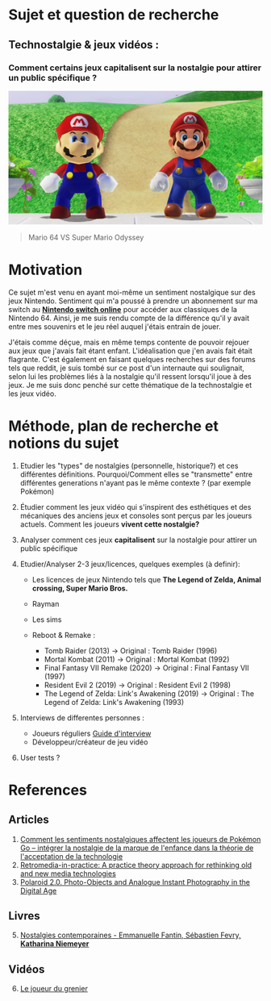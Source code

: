 # Sujet et question de recherche

## Technostalgie & jeux vidéos :

### Comment certains jeux capitalisent sur la nostalgie pour attirer un public spécifique ?

![Mario 64 VS Super Mario Odyssey](images/mario64-odyssey.png)

> Mario 64 VS Super Mario Odyssey

# Motivation

Ce sujet m'est venu en ayant moi-même un sentiment nostalgique sur des jeux Nintendo. Sentiment qui m'a poussé à prendre un abonnement sur ma switch au [**Nintendo switch online**](https://www.nintendo.com/fr-fr/Nintendo-Switch-Online/Nintendo-Switch-Online-Pack-additionnel/Nintendo-Switch-Online-Pack-additionnel-2060571.html) pour accéder aux classiques de la Nintendo 64. Ainsi, je me suis rendu compte de la différence qu'il y avait entre mes souvenirs et le jeu réel auquel j'étais entrain de jouer.

J'étais comme déçue, mais en même temps contente de pouvoir rejouer aux jeux que j'avais fait étant enfant. L'idéalisation que j'en avais fait était flagrante. C'est également en faisant quelques recherches sur des forums tels que reddit, je suis tombé sur ce post d'un internaute qui soulignait, selon lui les problèmes liés à la nostalgie qu'il ressent lorsqu'il joue à des jeux. Je me suis donc penché sur cette thématique de la technostalgie et les jeux vidéo.

# Méthode, plan de recherche et notions du sujet

1. Etudier les "types" de nostalgies (personnelle, historique?) et ces différentes définitions. Pourquoi/Comment elles se "transmette" entre différentes generations n'ayant pas le même contexte ? (par exemple Pokémon)

2. Étudier comment les jeux vidéo qui s'inspirent des esthétiques et des mécaniques des anciens jeux et consoles sont perçus par les joueurs actuels. Comment les joueurs **vivent cette nostalgie?**

3. Analyser comment ces jeux **capitalisent** sur la nostalgie pour attirer un public spécifique

4. Etudier/Analyser 2-3 jeux/licences, quelques exemples (à definir):

   - Les licences de jeux Nintendo tels que **The Legend of Zelda, Animal crossing, Super Mario Bros.**
   - Rayman
   - Les sims
   - Reboot & Remake :

     - Tomb Raider (2013) -> Original : Tomb Raider (1996)
     - Mortal Kombat (2011) -> Original : Mortal Kombat (1992)
     - Final Fantasy VII Remake (2020) -> Original : Final Fantasy VII (1997)
     - Resident Evil 2 (2019) -> Original : Resident Evil 2 (1998)
     - The Legend of Zelda: Link's Awakening (2019) -> Original : The Legend of Zelda: Link's Awakening (1993)

5. Interviews de differentes personnes :

   - Joueurs réguliers [Guide d'interview](../../method/Interview-Guide.md)
   - Développeur/créateur de jeu vidéo

6. User tests ?

# References

## Articles

1. [Comment les sentiments nostalgiques affectent les joueurs de Pokémon Go – intégrer la nostalgie de la marque de l'enfance dans la théorie de l'acceptation de la technologie](https://www.tandfonline.com/doi/full/10.1080/0144929X.2019.1662486?scroll=top&needAccess=true)
2. [Retromedia-in-practice: A practice theory approach for rethinking old and new media technologies](https://journals.sagepub.com/doi/abs/10.1177/1354856519842805)
3. [Polaroid 2.0. Photo-Objects and Analogue Instant Photography in the Digital Age](https://www.researchgate.net/publication/305266106_Polaroid_20_Photo-Objects_and_Analogue_Instant_Photography_in_the_Digital_Age)

## Livres

5. [Nostalgies contemporaines - Emmanuelle Fantin, Sébastien Fevry, **Katharina Niemeyer**](https://www.septentrion.com/FR/livre/?GCOI=27574100484050)

## Vidéos

6. [Le joueur du grenier](https://www.youtube.com/@joueurdugrenier)
